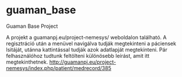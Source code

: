 # guaman_base
 Guaman Base Project

A projekt a guamanpj.eu/project-nemesys/ weboldalon található.
A regisztráció után a menüvel navigálva tudják megtekinteni a páciensek lsitáját, utánna kattintással tudják azok adatlapját megtekinteni.
Pár felhasználóhoz tudtunk feltölteni különösebb leírást, amit itt megtekinthetnek.
http://guamanpj.eu/project-nemesys/index.php/patient/medrecord/385

